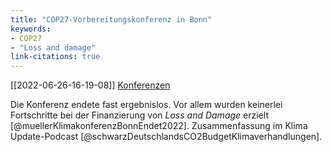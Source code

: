 ```yaml
---
title: "COP27-Vorbereitungskonferenz in Bonn"
keywords:
- COP27
- "Loss and damage"
link-citations: true
---
```


[[2022-06-26-16-19-08]] [Konferenzen](2022-06-26-16-19-08.html) 

Die Konferenz endete fast ergebnislos. Vor allem wurden keinerlei Fortschritte bei der Finanzierung von *Loss and Damage* erzielt [@muellerKlimakonferenzBonnEndet2022]. Zusammenfassung im Klima Update-Podcast [@schwarzDeutschlandsCO2BudgetKlimaverhandlungen].